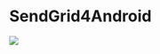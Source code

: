 # SendGrid4Android
[![](https://jitpack.io/v/fredericojssilva/SendGrid4Android.svg)](https://jitpack.io/#fredericojssilva/SendGrid4Android)
